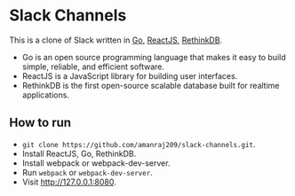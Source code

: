 # Slack Channels
This is a clone of Slack written in [Go](https://golang.org), [ReactJS](https://reactjs.org), [RethinkDB](https://www.rethinkdb.com).

- Go is an open source programming language that makes it easy to build simple, reliable, and efficient software.
- ReactJS is a JavaScript library for building user interfaces.
- RethinkDB is the first open-source scalable database built for realtime applications.

## How to run
- `git clone https://github.com/amanraj209/slack-channels.git`.
- Install ReactJS, Go, RethinkDB.
- Install webpack or webpack-dev-server.
- Run `webpack` or `webpack-dev-server`.
- Visit http://127.0.0.1:8080.
